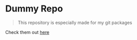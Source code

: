 # Dummy Repo

> This repository is especially made for my git packages

Check them out [here](https://github.com/JPeer264?tab=repositories&q=git)
